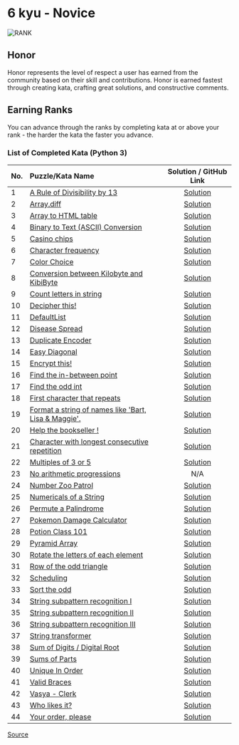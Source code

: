 # 6 kyu - Novice

![RANK](https://github.com/ikostan/codewars/blob/master/img/copy-rank-kyu.png)

## Honor

Honor represents the level of respect a user has earned from the community
based on their skill and contributions. Honor is earned fastest through
creating kata, crafting great solutions, and constructive comments.

## Earning Ranks

You can advance through the ranks by completing kata at or above your
rank - the harder the kata the faster you advance.

### List of Completed Kata (Python 3)
<!-- markdownlint-disable MD013 -->
| No. | Puzzle/Kata Name                                                                                               |                                           Solution / GitHub Link                                           |
|-----|:---------------------------------------------------------------------------------------------------------------|:----------------------------------------------------------------------------------------------------------:|
| 1   | [A Rule of Divisibility by 13](https://www.codewars.com/kata/564057bc348c7200bd0000ff)                         |       [Solution](https://github.com/ikostan/codewars/tree/master/kyu_6/a_rule_of_divisibility_by_13)       |
| 2   | [Array.diff](https://www.codewars.com/kata/523f5d21c841566fde000009)                                           |                [Solution](https://github.com/ikostan/codewars/tree/master/kyu_6/array_diff)                |
| 3   | [Array to HTML table](https://www.codewars.com/kata/5e7e4b7cd889f7001728fd4a)                                  |           [Solution](https://github.com/ikostan/codewars/tree/master/kyu_6/array_to_html_table)            |
| 4   | [Binary to Text (ASCII) Conversion](https://www.codewars.com/kata/5583d268479559400d000064)                    |     [Solution](https://github.com/ikostan/codewars/tree/master/kyu_6/binary_to_text_ascii_conversion)      |
| 5   | [Casino chips](https://www.codewars.com/kata/5e0b72d2d772160011133654)                                         |               [Solution](https://github.com/ikostan/codewars/tree/master/kyu_6/casino_chips)               |
| 6   | [Character frequency](https://www.codewars.com/kata/53e895e28f9e66a56900011a)                                  |           [Solution](https://github.com/ikostan/codewars/tree/master/kyu_6/character_frequency)            |
| 7   | [Color Choice](https://www.codewars.com/kata/55be10de92aad5ef28000023)                                         |               [Solution](https://github.com/ikostan/codewars/tree/master/kyu_6/color_choice)               |
| 8   | [Conversion between Kilobyte and KibiByte](https://www.codewars.com/kata/5a115ff080171f9651000046)             | [Solution](https://github.com/ikostan/codewars/tree/master/kyu_6/conversion_between_kilobyte_and_kibibyte) |
| 9   | [Count letters in string](https://www.codewars.com/kata/5808ff71c7cfa1c6aa00006d)                              |         [Solution](https://github.com/ikostan/codewars/tree/master/kyu_6/count_letters_in_string)          |
| 10  | [Decipher this!](https://www.codewars.com/kata/decipher-this)                                                  |              [Solution](https://github.com/ikostan/codewars/tree/master/kyu_6/decipher_this)               |
| 11  | [DefaultList](https://www.codewars.com/kata/5e882048999e6c0023412908)                                          |               [Solution](https://github.com/ikostan/codewars/tree/master/kyu_6/default_list)               |
| 12  | [Disease Spread](https://www.codewars.com/kata/566543703c72200f0b0000c9)                                       |              [Solution](https://github.com/ikostan/codewars/tree/master/kyu_6/disease_spread)              |
| 13  | [Duplicate Encoder](https://www.codewars.com/kata/54b42f9314d9229fd6000d9c)                                    |            [Solution](https://github.com/ikostan/codewars/tree/master/kyu_6/duplicate_encoder)             |
| 14  | [Easy Diagonal](https://www.codewars.com/kata/559b8e46fa060b2c6a0000bf)                                        |              [Solution](https://github.com/ikostan/codewars/tree/master/kyu_6/easy_diagonal)               |
| 15  | [Encrypt this!](https://www.codewars.com/kata/5848565e273af816fb000449)                                        |               [Solution](https://github.com/ikostan/codewars/tree/master/kyu_6/encrypt_this)               |
| 16  | [Find the in-between point](https://www.codewars.com/kata/58a672d6426bf38be4000057)                            |        [Solution](https://github.com/ikostan/codewars/tree/master/kyu_6/find_the_in_between_point)         |
| 17  | [Find the odd int](https://www.codewars.com/kata/54da5a58ea159efa38000836)                                     |             [Solution](https://github.com/ikostan/codewars/tree/master/kyu_6/find_the_odd_int)             |
| 18  | [First character that repeats](https://www.codewars.com/kata/54f9f4d7c41722304e000bbb)                         |       [Solution](https://github.com/ikostan/codewars/tree/master/kyu_6/first_character_that_repeats)       |
| 19  | [Format a string of names like 'Bart, Lisa & Maggie'.](https://www.codewars.com/kata/53368a47e38700bd8300030d) |          [Solution](https://github.com/ikostan/codewars/tree/master/kyu_6/format_string_of_names)          |
| 20  | [Help the bookseller !](https://www.codewars.com/kata/54dc6f5a224c26032800005c)                                |           [Solution](https://github.com/ikostan/codewars/tree/master/kyu_6/help_the_bookseller)            |
| 21  | [Character with longest consecutive repetition](https://www.codewars.com/kata/586d6cefbcc21eed7a001155)        |            [Solution](https://github.com/ikostan/codewars/tree/master/kyu_6/longest_repetition)            |
| 22  | [Multiples of 3 or 5](https://www.codewars.com/kata/514b92a657cdc65150000006)                                  |           [Solution](https://github.com/ikostan/codewars/tree/master/kyu_6/multiples_of_3_or_5)            |
| 23  | [No arithmetic progressions](https://www.codewars.com/kata/5e0607115654a900140b3ce3)                           |                                                    N/A                                                     |
| 24  | [Number Zoo Patrol](https://www.codewars.com/kata/5276c18121e20900c0000235)                                    |            [Solution](https://github.com/ikostan/codewars/tree/master/kyu_6/number_zoo_patrol)             |
| 25  | [Numericals of a String](https://www.codewars.com/kata/5b4070144d7d8bbfe7000001)                               |           [Solution](https://github.com/ikostan/codewars/tree/master/kyu_6/numericals_of_string)           |
| 26  | [Permute a Palindrome](https://www.codewars.com/kata/58ae6ae22c3aaafc58000079)                                 |           [Solution](https://github.com/ikostan/codewars/tree/master/kyu_6/permute_a_palindrome)           |
| 27  | [Pokemon Damage Calculator](https://www.codewars.com/kata/536e9a7973130a06eb000e9f)                            |        [Solution](https://github.com/ikostan/codewars/tree/master/kyu_6/pokemon_damage_calculator)         |
| 28  | [Potion Class 101](https://www.codewars.com/kata/5e0607115654a900140b3ce3)                                     |             [Solution](https://github.com/ikostan/codewars/tree/master/kyu_6/potion_class_101)             |
| 29  | [Pyramid Array](https://www.codewars.com/kata/515f51d438015969f7000013)                                        |              [Solution](https://github.com/ikostan/codewars/tree/master/kyu_6/pyramid_array)               |
| 30  | [Rotate the letters of each element](https://www.codewars.com/kata/5e98712b7de14f0026ef1cc1)                   |    [Solution](https://github.com/ikostan/codewars/tree/master/kyu_6/rotate_the_letters_of_each_element)    |
| 31  | [Row of the odd triangle](https://www.codewars.com/kata/5d5a7525207a674b71aa25b5)                              |         [Solution](https://github.com/ikostan/codewars/tree/master/kyu_6/row_of_the_odd_triangle)          |
| 32  | [Scheduling](https://www.codewars.com/kata/550cc572b9e7b563be00054f)                                           |                [Solution](https://github.com/ikostan/codewars/tree/master/kyu_6/scheduling)                |
| 33  | [Sort the odd](https://www.codewars.com/kata/578aa45ee9fd15ff4600090d)                                         |               [Solution](https://github.com/ikostan/codewars/tree/master/kyu_6/sort_the_odd)               |
| 34  | [String subpattern recognition I](https://www.codewars.com/kata/5a49f074b3bfa89b4c00002b)                      |     [Solution](https://github.com/ikostan/codewars/tree/master/kyu_6/string_subpattern_recognition_1)      |
| 35  | [String subpattern recognition II](https://www.codewars.com/kata/5a4a391ad8e145cdee0000c4)                     |     [Solution](https://github.com/ikostan/codewars/tree/master/kyu_6/string_subpattern_recognition_2)      |
| 36  | [String subpattern recognition III](https://www.codewars.com/kata/5a4a2973d8e14586c700000a)                    |     [Solution](https://github.com/ikostan/codewars/tree/master/kyu_6/string_subpattern_recognition_3)      |
| 37  | [String transformer](https://www.codewars.com/kata/5878520d52628a092f0002d0)                                   |            [Solution](https://github.com/ikostan/codewars/tree/master/kyu_6/string_transformer)            |
| 38  | [Sum of Digits / Digital Root](https://www.codewars.com/kata/541c8630095125aba6000c00)                         |        [Solution](https://github.com/ikostan/codewars/tree/master/kyu_6/sum_of_digits_digital_root)        |
| 39  | [Sums of Parts](https://www.codewars.com/kata/5ce399e0047a45001c853c2b)                                        |              [Solution](https://github.com/ikostan/codewars/tree/master/kyu_6/sums_of_parts)               |
| 40  | [Unique In Order](https://www.codewars.com/kata/54e6533c92449cc251001667)                                      |             [Solution](https://github.com/ikostan/codewars/tree/master/kyu_6/unique_in_order)              |
| 41  | [Valid Braces](https://www.codewars.com/kata/5277c8a221e209d3f6000b56)                                         |               [Solution](https://github.com/ikostan/codewars/tree/master/kyu_6/valid_braces)               |
| 42  | [Vasya - Clerk](https://www.codewars.com/kata/555615a77ebc7c2c8a0000b8)                                        |               [Solution](https://github.com/ikostan/codewars/tree/master/kyu_6/vasya_clerk)                |
| 43  | [Who likes it?](https://www.codewars.com/kata/5266876b8f4bf2da9b000362)                                        |               [Solution](https://github.com/ikostan/codewars/tree/master/kyu_6/who_likes_it)               |
| 44  | [Your order, please](https://www.codewars.com/kata/55c45be3b2079eccff00010f)                                   |            [Solution](https://github.com/ikostan/codewars/tree/master/kyu_6/your_order_please)             |
<!-- markdownlint-enable MD013 -->
[Source](https://www.codewars.com/about)